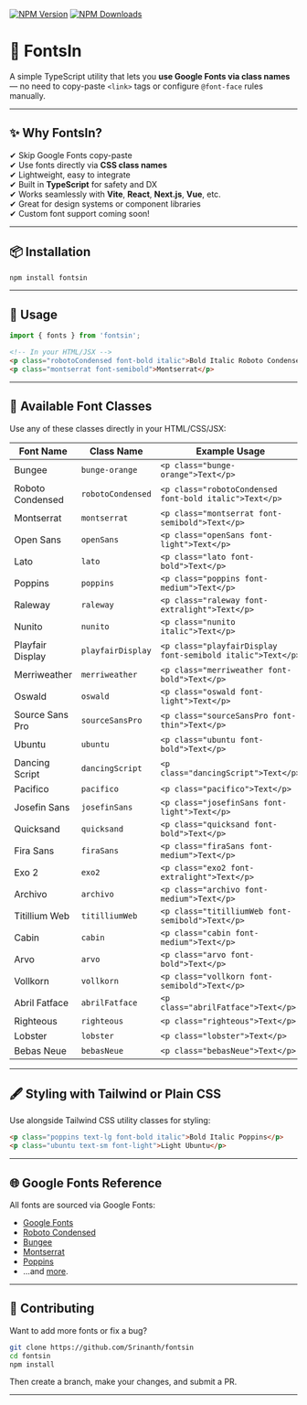 [![NPM Version](https://img.shields.io/npm/v/fontsin?color=F3FC6F)](https://www.npmjs.com/package/fontsin)
[![NPM Downloads](https://img.shields.io/npm/dt/fontsin?color=F3FC6F)](https://www.npmjs.com/package/fontsin)

# 🎨 FontsIn

A simple TypeScript utility that lets you **use Google Fonts via class names** — no need to copy-paste `<link>` tags or configure `@font-face` rules manually.

---

## ✨ Why FontsIn?

✔ Skip Google Fonts copy-paste  
✔ Use fonts directly via **CSS class names**  
✔ Lightweight, easy to integrate  
✔ Built in **TypeScript** for safety and DX  
✔ Works seamlessly with **Vite**, **React**, **Next.js**, **Vue**, etc.  
✔ Great for design systems or component libraries  
✔ Custom font support coming soon!

---

## 📦 Installation

```bash
npm install fontsin
```

---

## 🚀 Usage

```ts
import { fonts } from 'fontsin';
```

```html
<!-- In your HTML/JSX -->
<p class="robotoCondensed font-bold italic">Bold Italic Roboto Condensed</p>
<p class="montserrat font-semibold">Montserrat</p>
```

---

## 🧩 Available Font Classes

Use any of these classes directly in your HTML/CSS/JSX:

| Font Name             | Class Name         | Example Usage |
|-----------------------|--------------------|----------------|
| Bungee                | `bunge-orange`     | `<p class="bunge-orange">Text</p>` |
| Roboto Condensed      | `robotoCondensed`  | `<p class="robotoCondensed font-bold italic">Text</p>` |
| Montserrat            | `montserrat`       | `<p class="montserrat font-semibold">Text</p>` |
| Open Sans             | `openSans`         | `<p class="openSans font-light">Text</p>` |
| Lato                  | `lato`             | `<p class="lato font-bold">Text</p>` |
| Poppins               | `poppins`          | `<p class="poppins font-medium">Text</p>` |
| Raleway               | `raleway`          | `<p class="raleway font-extralight">Text</p>` |
| Nunito                | `nunito`           | `<p class="nunito italic">Text</p>` |
| Playfair Display      | `playfairDisplay`  | `<p class="playfairDisplay font-semibold italic">Text</p>` |
| Merriweather          | `merriweather`     | `<p class="merriweather font-bold">Text</p>` |
| Oswald                | `oswald`           | `<p class="oswald font-light">Text</p>` |
| Source Sans Pro       | `sourceSansPro`    | `<p class="sourceSansPro font-thin">Text</p>` |
| Ubuntu                | `ubuntu`           | `<p class="ubuntu font-bold">Text</p>` |
| Dancing Script        | `dancingScript`    | `<p class="dancingScript">Text</p>` |
| Pacifico              | `pacifico`         | `<p class="pacifico">Text</p>` |
| Josefin Sans          | `josefinSans`      | `<p class="josefinSans font-light">Text</p>` |
| Quicksand             | `quicksand`        | `<p class="quicksand font-bold">Text</p>` |
| Fira Sans             | `firaSans`         | `<p class="firaSans font-medium">Text</p>` |
| Exo 2                 | `exo2`             | `<p class="exo2 font-extralight">Text</p>` |
| Archivo               | `archivo`          | `<p class="archivo font-medium">Text</p>` |
| Titillium Web         | `titilliumWeb`     | `<p class="titilliumWeb font-semibold">Text</p>` |
| Cabin                 | `cabin`            | `<p class="cabin font-medium">Text</p>` |
| Arvo                  | `arvo`             | `<p class="arvo font-bold">Text</p>` |
| Vollkorn              | `vollkorn`         | `<p class="vollkorn font-semibold">Text</p>` |
| Abril Fatface         | `abrilFatface`     | `<p class="abrilFatface">Text</p>` |
| Righteous             | `righteous`        | `<p class="righteous">Text</p>` |
| Lobster               | `lobster`          | `<p class="lobster">Text</p>` |
| Bebas Neue            | `bebasNeue`        | `<p class="bebasNeue">Text</p>` |

---

## 🖋️ Styling with Tailwind or Plain CSS

Use alongside Tailwind CSS utility classes for styling:

```html
<p class="poppins text-lg font-bold italic">Bold Italic Poppins</p>
<p class="ubuntu text-sm font-light">Light Ubuntu</p>
```

---

## 🌐 Google Fonts Reference

All fonts are sourced via Google Fonts:

- [Google Fonts](https://fonts.google.com)
- [Roboto Condensed](https://fonts.google.com/specimen/Roboto+Condensed)
- [Bungee](https://fonts.google.com/specimen/Bungee)
- [Montserrat](https://fonts.google.com/specimen/Montserrat)
- [Poppins](https://fonts.google.com/specimen/Poppins)
- ...and [more](https://fonts.google.com/?query=fonts).

---

## 🙌 Contributing

Want to add more fonts or fix a bug?

```bash
git clone https://github.com/Srinanth/fontsin
cd fontsin
npm install
```

Then create a branch, make your changes, and submit a PR.

---